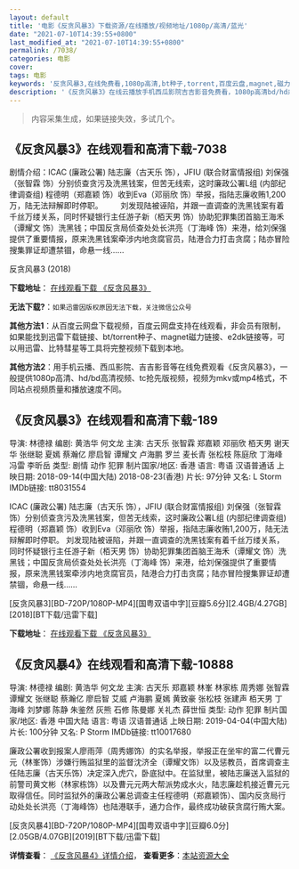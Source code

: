 ```yaml
---
layout: default
title: '电影《反贪风暴3》下载资源/在线播放/视频地址/1080p/高清/蓝光'
date: "2021-07-10T14:39:55+0800"
last_modified_at: "2021-07-10T14:39:55+0800"
permalink: /7038/
categories: 电影
cover:
tags: 电影
keywords: '反贪风暴3,在线免费看,1080p高清,bt种子,torrent,百度云盘,magnet,磁力链,迅雷下载资源'
description: '《反贪风暴3》在线云播放手机西瓜影院吉吉影音免费看，1080p高清bd/hd未删减完整版和tc抢先枪版，mkv/mp4格式，附带bt/torrent种子、magnet/磁力链、百度云盘、网盘资源迅雷下载链接'
---
```


>内容采集生成，如果链接失效，多试几个。


## 《反贪风暴3》在线观看和高清下载-7038

剧情介绍：ICAC (廉政公署) 陆志廉（古天乐 饰），JFIU (联合财富情报组) 刘保强（张智霖 饰）分别侦查贪污及洗黑钱案，但苦无线索，这时廉政公署L组 (内部纪律调查组) 程德明（郑嘉颖 饰）收到Eva（邓丽欣 饰）举报，指陆志廉收贿1,200万，陆无法辩解即时停职。 　　刘发现陆被诬陷，并跟一直调查的洗黑钱案有着千丝万缕关系，同时怀疑银行主任游子新（栢天男 饰）协助犯罪集团首脑王海禾（谭耀文 饰）洗黑钱；中国反贪局侦查处处长洪亮（丁海峰 饰）来港，给刘保强提供了重要情报，原来洗黑钱案牵涉内地贪腐官员，陆港合力打击贪腐；陆亦冒险搜集罪证却遭禁锢，命悬一线......


反贪风暴3 (2018)

**下载地址**： [在线观看下载 《反贪风暴3》](https://www.btbtdy.me/btdy/dy13494.html) 


**无法下载?**：`如果迅雷因版权原因无法下载，关注微信公众号 `

**其他方法1**：从百度云网盘下载视频，百度云网盘支持在线观看，非会员有限制，如果能找到迅雷下载链接、bt/torrent种子、magnet磁力链接、e2dk链接等，可以用迅雷、比特彗星等工具将完整视频下载到本地。

**其他方法2**：用手机云播、西瓜影院、吉吉影音等在线免费观看《反贪风暴3》，一般提供1080p高清、hd/bd高清视频、tc抢先版视频，视频为mkv或mp4格式，不同站点视频质量和播放速度不同。


## 《反贪风暴3》在线观看和高清下载-189

导演: 林德禄 编剧: 黄浩华 何文龙 主演: 古天乐 张智霖 郑嘉颖 邓丽欣 栢天男 谢天华 张继聪 夏嫣 蔡瀚亿 廖启智 谭耀文 卢海鹏 罗兰 麦长青 张松枝 陈庭欣 丁海峰 冯雷 李昕岳 类型: 剧情 动作 犯罪 制片国家/地区: 香港 语言: 粤语 汉语普通话 上映日期: 2018-09-14(中国大陆) 2018-08-23(香港) 片长: 97分钟 又名: L Storm IMDb链接: tt8031554

ICAC (廉政公署) 陆志廉（古天乐 饰），JFIU (联合财富情报组) 刘保强（张智霖 饰）分别侦查贪污及洗黑钱案，但苦无线索，这时廉政公署L组 (内部纪律调查组) 程德明（郑嘉颖 饰）收到Eva（邓丽欣 饰）举报，指陆志廉收贿1,200万，陆无法辩解即时停职。 刘发现陆被诬陷，并跟一直调查的洗黑钱案有着千丝万缕关系，同时怀疑银行主任游子新（栢天男 饰）协助犯罪集团首脑王海禾（谭耀文 饰）洗黑钱；中国反贪局侦查处处长洪亮（丁海峰 饰）来港，给刘保强提供了重要情报，原来洗黑钱案牵涉内地贪腐官员，陆港合力打击贪腐；陆亦冒险搜集罪证却遭禁锢，命悬一线……


[反贪风暴3][BD-720P/1080P-MP4][国粤双语中字][豆瓣5.6分][2.4GB/4.27GB][2018][BT下载/迅雷下载]

**下载地址**： [在线观看下载 《反贪风暴3》](https://www.btdx8.com/torrent/ftfbs_2018.html) 


## 《反贪风暴4》在线观看和高清下载-10888

导演: 林德禄 编剧: 黄浩华 何文龙 主演: 古天乐 郑嘉颖 林峯 林家栋 周秀娜 张智霖 谭耀文 张继聪 蔡瀚亿 廖启智 艾威 卢海鹏 夏嫣 黄致豪 张松枝 张建声 栢天男 丁海峰 刘梦娜 陈静 朱鉴然 灰熊 石修 陈曼娜 关礼杰 薛世恒 类型: 动作 犯罪 制片国家/地区: 香港 中国大陆 语言: 粤语 汉语普通话 上映日期: 2019-04-04(中国大陆) 片长: 100分钟 又名: P Storm IMDb链接: tt10017680

廉政公署收到报案人廖雨萍（周秀娜饰）的实名举报，举报正在坐牢的富二代曹元元（林峯饰）涉嫌行贿监狱里的监督沈济全（谭耀文饰）以及惩教员，首席调查主任陆志廉（古天乐饰）决定深入虎穴，卧底狱中。在监狱里，被陆志廉送入监狱的前警司黄文彬（林家栋饰）以及曹元元两大帮派势成水火，陆志廉趁机接近曹元元取得信任。同时监狱外的廉政公署总调查主任程德明（郑嘉颖饰）、国内反贪局行动处处长洪亮（丁海峰饰）也陆港联手，通力合作，最终成功破获贪腐行贿大案。


[反贪风暴4][BD-720P/1080P-MP4][国粤双语中字][豆瓣6.0分][2.05GB/4.07GB][2019][BT下载/迅雷下载]

**详情查看**： [《反贪风暴4》详情介绍](/movie/10888/)， **查看更多**：[本站资源大全](/movie/t/all/)

